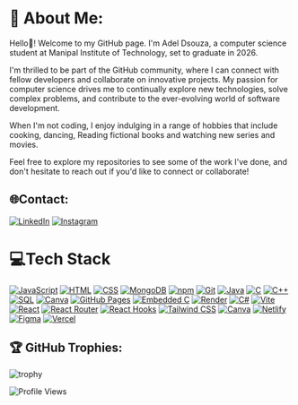 # 💫 About Me:

Hello👋! Welcome to my GitHub page. I'm Adel Dsouza, a computer science student at Manipal Institute of Technology, set to graduate in 2026. 

I'm thrilled to be part of the GitHub community, where I can connect with fellow developers and collaborate on innovative projects. My passion for computer science drives me to continually explore new technologies, solve complex problems, and contribute to the ever-evolving world of software development.

When I'm not coding, I enjoy indulging in a range of hobbies that include cooking, dancing, Reading fictional books and watching new series and movies.

Feel free to explore my repositories to see some of the work I've done, and don't hesitate to reach out if you'd like to connect or collaborate!

## 🌐Contact:

[![LinkedIn](https://img.shields.io/badge/-LinkedIn-0077B5?style=for-the-badge&logo=linkedin&logoColor=white)](https://www.linkedin.com/in/adel-dsouza-6a654b305/)
[![Instagram](https://img.shields.io/badge/-Instagram-E4405F?style=for-the-badge&logo=instagram&logoColor=white)](https://www.instagram.com/_adelsd_)

# 💻Tech Stack

[![JavaScript](https://img.shields.io/badge/-JavaScript-yellow?style=for-the-badge&logo=javascript&logoColor=black)](https://www.javascript.com/)
[![HTML](https://img.shields.io/badge/-HTML-orange?style=for-the-badge&logo=html5&logoColor=white)](https://html.spec.whatwg.org/)
[![CSS](https://img.shields.io/badge/-CSS-blue?style=for-the-badge&logo=css3&logoColor=white)](https://www.w3.org/Style/CSS/Overview.en.html)
[![MongoDB](https://img.shields.io/badge/-MongoDB-green?style=for-the-badge&logo=mongodb&logoColor=white)](https://www.mongodb.com/)
[![npm](https://img.shields.io/badge/npm-CB3837?style=for-the-badge&logo=npm&logoColor=white)](https://www.npmjs.com/)
[![Git](https://img.shields.io/badge/-Git-red?style=for-the-badge&logo=git&logoColor=white)](https://git-scm.com/)
[![Java](https://img.shields.io/badge/-Java-red?style=for-the-badge&logo=java&logoColor=white)](https://www.java.com/)
[![C](https://img.shields.io/badge/-C-blue?style=for-the-badge&logo=c&logoColor=white)](https://en.wikipedia.org/wiki/C_(programming_language))
[![C++](https://img.shields.io/badge/-C++-blue?style=for-the-badge&logo=c%2B%2B&logoColor=white)](https://en.wikipedia.org/wiki/C%2B%2B)
[![SQL](https://img.shields.io/badge/-SQL-blue?style=for-the-badge&logo=sql&logoColor=white)](https://en.wikipedia.org/wiki/SQL)
[![Canva](https://img.shields.io/badge/-Canva-blue?style=for-the-badge&logo=canva&logoColor=white)](https://www.canva.com/)
[![GitHub Pages](https://img.shields.io/badge/-GitHub_Pages-green?style=for-the-badge&logo=github&logoColor=white)](https://pages.github.com/)
[![Embedded C](https://img.shields.io/badge/-Embedded_C-blue?style=for-the-badge&logo=c&logoColor=white)](https://en.wikipedia.org/wiki/Embedded_C)
[![Render](https://img.shields.io/badge/-Render-blue?style=for-the-badge&logo=render&logoColor=white)](https://render.com/)
[![C#](https://img.shields.io/badge/-C%23-239120?style=for-the-badge&logo=c-sharp&logoColor=white)](https://en.wikipedia.org/wiki/C_Sharp_(programming_language))
[![Vite](https://img.shields.io/badge/Vite-646CFF?style=for-the-badge&logo=vite&logoColor=white)](https://vitejs.dev/)
[![React](https://img.shields.io/badge/React-61DAFB?style=for-the-badge&logo=react&logoColor=white)](https://reactjs.org/)
[![React Router](https://img.shields.io/badge/React%20Router-CA4245?style=for-the-badge&logo=react-router&logoColor=white)](https://reactrouter.com/)
[![React Hooks](https://img.shields.io/badge/React%20Hooks-61DAFB?style=for-the-badge&logo=react&logoColor=white)](https://reactjs.org/docs/hooks-intro.html)
[![Tailwind CSS](https://img.shields.io/badge/Tailwind%20CSS-38B2AC?style=for-the-badge&logo=tailwind-css&logoColor=white)](https://tailwindcss.com/)
[![Canva](https://img.shields.io/badge/-Canva-blue?style=for-the-badge&logo=canva&logoColor=white)](https://www.canva.com/)
[![Netlify](https://img.shields.io/badge/-Netlify-00C7B7?style=for-the-badge&logo=netlify&logoColor=white)](https://www.netlify.com/)
[![Figma](https://img.shields.io/badge/-Figma-F24E1E?style=for-the-badge&logo=figma&logoColor=white)](https://www.figma.com/)
[![Vercel](https://img.shields.io/badge/Vercel-000000?style=for-the-badge&logo=vercel&logoColor=white)](https://vercel.com/)

<!--[![Sass](https://img.shields.io/badge/Sass-CC6699?style=for-the-badge&logo=sass&logoColor=white)](https://sass-lang.com/)-->


<!--
## 📊 GitHub Stats:  
![Adel's GitHub stats](https://github-readme-stats.vercel.app/api?username=Addysd&theme=radical&show_icons=true)
-->

## 🏆 GitHub Trophies:
![trophy](https://github-profile-trophy.vercel.app/?username=Addysd&theme=onedark)

![Profile Views](https://komarev.com/ghpvc/?username=Addysd)



<!--
**Addysd/Addysd** is a ✨ _special_ ✨ repository because its `README.md` (this file) appears on your GitHub profile.

Here are some ideas to get you started:

- 🔭 I’m currently working on ...
- 🌱 I’m currently learning ...
- 👯 I’m looking to collaborate on ...
- 🤔 I’m looking for help with ...
- 💬 Ask me about ...
- 📫 How to reach me: ...
- 😄 Pronouns: ...
- ⚡ Fun fact: ...
-->
